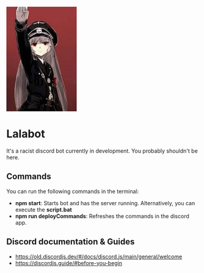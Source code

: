 ![rarabot-placeholder-img](https://github.com/DumbestDev/rara-bot/blob/master/public/images/lala.jpeg)

# Lalabot
It's a racist discord bot currently in development. You probably shouldn't be here.

## Commands
You can run the following commands in the terminal:
- **npm start**: Starts bot and has the server running. Alternatively, you can execute the **script.bat**
- **npm run deployCommands**: Refreshes the commands in the discord app.

## Discord documentation & Guides
- https://old.discordjs.dev/#/docs/discord.js/main/general/welcome
- https://discordjs.guide/#before-you-begin
